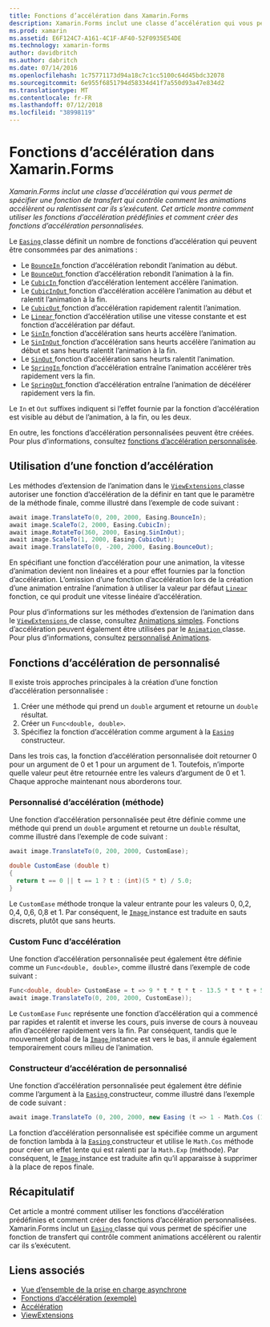 ```yaml
---
title: Fonctions d’accélération dans Xamarin.Forms
description: Xamarin.Forms inclut une classe d’accélération qui vous permet de spécifier une fonction de transfert qui contrôle comment les animations accélèrent ou ralentissent car ils s’exécutent. Cet article montre comment utiliser les fonctions d’accélération prédéfinies et comment créer des fonctions d’accélération personnalisées.
ms.prod: xamarin
ms.assetid: E6F124C7-A161-4C1F-AF40-52F0935E54DE
ms.technology: xamarin-forms
author: davidbritch
ms.author: dabritch
ms.date: 07/14/2016
ms.openlocfilehash: 1c75771173d94a18c7c1cc5100c64d45bdc32078
ms.sourcegitcommit: 6e955f6851794d58334d41f7a550d93a47e834d2
ms.translationtype: MT
ms.contentlocale: fr-FR
ms.lasthandoff: 07/12/2018
ms.locfileid: "38998119"
---
```

# <a name="easing-functions-in-xamarinforms"></a>Fonctions d’accélération dans Xamarin.Forms

_Xamarin.Forms inclut une classe d’accélération qui vous permet de spécifier une fonction de transfert qui contrôle comment les animations accélèrent ou ralentissent car ils s’exécutent. Cet article montre comment utiliser les fonctions d’accélération prédéfinies et comment créer des fonctions d’accélération personnalisées._


Le [ `Easing` ](xref:Xamarin.Forms.Easing) classe définit un nombre de fonctions d’accélération qui peuvent être consommées par des animations :

- Le [ `BounceIn` ](xref:Xamarin.Forms.Easing.BounceIn) fonction d’accélération rebondit l’animation au début.
- Le [ `BounceOut` ](xref:Xamarin.Forms.Easing.BounceOut) fonction d’accélération rebondit l’animation à la fin.
- Le [ `CubicIn` ](xref:Xamarin.Forms.Easing.CubicIn) fonction d’accélération lentement accélère l’animation.
- Le [ `CubicInOut` ](xref:Xamarin.Forms.Easing.CubicInOut) fonction d’accélération accélère l’animation au début et ralentit l’animation à la fin.
- Le [ `CubicOut` ](xref:Xamarin.Forms.Easing.CubicOut) fonction d’accélération rapidement ralentit l’animation.
- Le [ `Linear` ](xref:Xamarin.Forms.Easing.Linear) fonction d’accélération utilise une vitesse constante et est fonction d’accélération par défaut.
- Le [ `SinIn` ](xref:Xamarin.Forms.Easing.SinIn) fonction d’accélération sans heurts accélère l’animation.
- Le [ `SinInOut` ](xref:Xamarin.Forms.Easing.SinInOut) fonction d’accélération sans heurts accélère l’animation au début et sans heurts ralentit l’animation à la fin.
- Le [ `SinOut` ](xref:Xamarin.Forms.Easing.SinOut) fonction d’accélération sans heurts ralentit l’animation.
- Le [ `SpringIn` ](xref:Xamarin.Forms.Easing.SpringIn) fonction d’accélération entraîne l’animation accélérer très rapidement vers la fin.
- Le [ `SpringOut` ](xref:Xamarin.Forms.Easing.SpringOut) fonction d’accélération entraîne l’animation de décélérer rapidement vers la fin.

Le `In` et `Out` suffixes indiquent si l’effet fournie par la fonction d’accélération est visible au début de l’animation, à la fin, ou les deux.

En outre, les fonctions d’accélération personnalisées peuvent être créées. Pour plus d’informations, consultez [fonctions d’accélération personnalisée](#customeasing).

## <a name="consuming-an-easing-function"></a>Utilisation d’une fonction d’accélération

Les méthodes d’extension de l’animation dans le [ `ViewExtensions` ](xref:Xamarin.Forms.ViewExtensions) classe autoriser une fonction d’accélération de la définir en tant que le paramètre de la méthode finale, comme illustré dans l’exemple de code suivant :

```csharp
await image.TranslateTo(0, 200, 2000, Easing.BounceIn);
await image.ScaleTo(2, 2000, Easing.CubicIn);
await image.RotateTo(360, 2000, Easing.SinInOut);
await image.ScaleTo(1, 2000, Easing.CubicOut);
await image.TranslateTo(0, -200, 2000, Easing.BounceOut);
```

En spécifiant une fonction d’accélération pour une animation, la vitesse d’animation devient non linéaires et a pour effet fournies par la fonction d’accélération. L’omission d’une fonction d’accélération lors de la création d’une animation entraîne l’animation à utiliser la valeur par défaut [ `Linear` ](xref:Xamarin.Forms.Easing.Linear) fonction, ce qui produit une vitesse linéaire d’accélération.

Pour plus d’informations sur les méthodes d’extension de l’animation dans le [ `ViewExtensions` ](xref:Xamarin.Forms.ViewExtensions) de classe, consultez [Animations simples](~/xamarin-forms/user-interface/animation/simple.md). Fonctions d’accélération peuvent également être utilisées par le [ `Animation` ](xref:Xamarin.Forms.Animation) classe. Pour plus d’informations, consultez [personnalisé Animations](~/xamarin-forms/user-interface/animation/custom.md).

<a name="customeasing" />

## <a name="custom-easing-functions"></a>Fonctions d’accélération de personnalisé

Il existe trois approches principales à la création d’une fonction d’accélération personnalisée :

1. Créer une méthode qui prend un `double` argument et retourne un `double` résultat.
1. Créer un `Func<double, double>`.
1. Spécifiez la fonction d’accélération comme argument à la [ `Easing` ](xref:Xamarin.Forms.Easing) constructeur.

Dans les trois cas, la fonction d’accélération personnalisée doit retourner 0 pour un argument de 0 et 1 pour un argument de 1. Toutefois, n’importe quelle valeur peut être retournée entre les valeurs d’argument de 0 et 1. Chaque approche maintenant nous aborderons tour.

### <a name="custom-easing-method"></a>Personnalisé d’accélération (méthode)

Une fonction d’accélération personnalisée peut être définie comme une méthode qui prend un `double` argument et retourne un `double` résultat, comme illustré dans l’exemple de code suivant :

```csharp
await image.TranslateTo(0, 200, 2000, CustomEase);

double CustomEase (double t)
{
  return t == 0 || t == 1 ? t : (int)(5 * t) / 5.0;
}
```

Le `CustomEase` méthode tronque la valeur entrante pour les valeurs 0, 0,2, 0,4, 0,6, 0,8 et 1. Par conséquent, le [ `Image` ](xref:Xamarin.Forms.Image) instance est traduite en sauts discrets, plutôt que sans heurts.

### <a name="custom-easing-func"></a>Custom Func d’accélération

Une fonction d’accélération personnalisée peut également être définie comme un `Func<double, double>`, comme illustré dans l’exemple de code suivant :

```csharp
Func<double, double> CustomEase = t => 9 * t * t * t - 13.5 * t * t + 5.5 * t;
await image.TranslateTo(0, 200, 2000, CustomEase));
```

Le `CustomEase` `Func` représente une fonction d’accélération qui a commencé par rapides et ralentit et inverse les cours, puis inverse de cours à nouveau afin d’accélérer rapidement vers la fin. Par conséquent, tandis que le mouvement global de la [ `Image` ](xref:Xamarin.Forms.Image) instance est vers le bas, il annule également temporairement cours milieu de l’animation.

### <a name="custom-easing-constructor"></a>Constructeur d’accélération de personnalisé

Une fonction d’accélération personnalisée peut également être définie comme l’argument à la [ `Easing` ](xref:Xamarin.Forms.Easing) constructeur, comme illustré dans l’exemple de code suivant :

```csharp
await image.TranslateTo (0, 200, 2000, new Easing (t => 1 - Math.Cos (10 * Math.PI * t) * Math.Exp (-5 * t)));
```

La fonction d’accélération personnalisée est spécifiée comme un argument de fonction lambda à la [ `Easing` ](xref:Xamarin.Forms.Easing) constructeur et utilise le `Math.Cos` méthode pour créer un effet lente qui est ralenti par la `Math.Exp` (méthode). Par conséquent, le [ `Image` ](xref:Xamarin.Forms.Image) instance est traduite afin qu’il apparaisse à supprimer à la place de repos finale.

## <a name="summary"></a>Récapitulatif

Cet article a montré comment utiliser les fonctions d’accélération prédéfinies et comment créer des fonctions d’accélération personnalisées. Xamarin.Forms inclut un [ `Easing` ](xref:Xamarin.Forms.Easing) classe qui vous permet de spécifier une fonction de transfert qui contrôle comment animations accélèrent ou ralentir car ils s’exécutent.



## <a name="related-links"></a>Liens associés

- [Vue d’ensemble de la prise en charge asynchrone](~/cross-platform/platform/async.md)
- [Fonctions d’accélération (exemple)](https://developer.xamarin.com/samples/xamarin-forms/userinterface/animation/easing/)
- [Accélération](xref:Xamarin.Forms.Easing)
- [ViewExtensions](xref:Xamarin.Forms.ViewExtensions)
